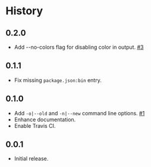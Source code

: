 History
=======

<!--
## Unreleased

* XXX
-->

## 0.2.0

* Add --no-colors flag for disabling color in output.
  [#3](https://github.com/FormidableLabs/publish-diff/issues/3)

## 0.1.1

* Fix missing `package.json:bin` entry.

## 0.1.0

* Add `-o|--old` and `-n|--new` command line options.
  [#1](https://github.com/FormidableLabs/publish-diff/issues/1)
* Enhance documentation.
* Enable Travis CI.

## 0.0.1

* Initial release.

[@ryan-roemer]: https://github.com/ryan-roemer
